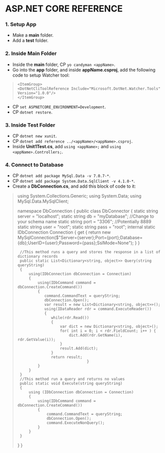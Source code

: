 # ASP.NET CORE REFERENCE

### 1. Setup App
  + Make a **main** folder.
  + Add a **test** folder.

### 2. Inside **Main** Folder
  + Inside the **main** folder, CP `yo candyman <appName>`.
  + Go into the **app** folder, and inside **appName.csproj**, add the following code to setup Watcher tool:  
  >`<ItemGroup>`  
  >  `<DotNetCliToolReference Include="Microsoft.DotNet.Watcher.Tools" Version="1.0.0"/>`  
  > `</ItemGroup>`
  + CP `set ASPNETCORE_ENVIRONMENT=Development`.
  + CP `dotnet restore`.

### 3. Inside **Test** Folder
  + CP `dotnet new xunit`.
  + CP `dotnet add reference ../<appName>/<appName>.csproj`.
  + Inside **Unit1Test.cs**, add `using <appName>;` and `using <appName>.Controllers;`.

### 4. Connect to Database
  + CP `dotnet add package MySql.Data -v 7.0.7-*`.
  + CP `dotnet add package System.Data.SqlClient -v 4.1.0-*`.
  + Create a **DbConnection.cs**, and add this block of code to it:
  >    
  > using System.Collections.Generic;
  > using System.Data;
  > using MySql.Data.MySqlClient;
  >   
  > namespace DbConnection
  > {
  >  public class DbConnector
  >  {
  >      static string server = "localhost";
  >      static string db = "myDatabase"; //Change to your schema name
  >      static string port = "3306"; //Potentially 8889
  >      static string user = "root";
  >      static string pass = "root";
  >      internal static IDbConnection Connection {
  >          get {
  >              return new MySqlConnection($"Server={server};Port={port};Database={db};UserID={user};Password={pass};SslMode=None");
  >          }
  >      }
  >        
  >      //This method runs a query and stores the response in a list of dictionary records
  >      public static List<Dictionary<string, object>> Query(string queryString)
  >      {
  >          using(IDbConnection dbConnection = Connection)
  >          {
  >              using(IDbCommand command = dbConnection.CreateCommand())
  >              {
  >                 command.CommandText = queryString;
  >                 dbConnection.Open();
  >                 var result = new List<Dictionary<string, object>>();
  >                 using(IDataReader rdr = command.ExecuteReader())
  >                 {
  >                    while(rdr.Read())
  >                    {
  >                        var dict = new Dictionary<string, object>();
  >                        for( int i = 0; i < rdr.FieldCount; i++ ) {
  >                            dict.Add(rdr.GetName(i), rdr.GetValue(i));
  >                        }
  >                        result.Add(dict);
  >                    }
  >                    return result;
  >                                    }
  >              }
  >          }
  >      }
  >      //This method run a query and returns no values
  >      public static void Execute(string queryString)
  >      {
  >          using (IDbConnection dbConnection = Connection)
  >          {
  >              using(IDbCommand command = dbConnection.CreateCommand())
  >              {
  >                  command.CommandText = queryString;
  >                  dbConnection.Open();
  >                  command.ExecuteNonQuery();
  >              }
  >          }
  >      }
  >  }
  > }

